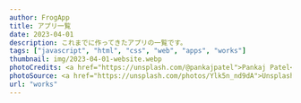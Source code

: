 ```yaml
---
author: FrogApp
title: アプリ一覧
date: 2023-04-01
description: これまでに作ってきたアプリの一覧です。
tags: ["javascript", "html", "css", "web", "apps", "works"]
thumbnail: img/2023-04-01-website.webp
photoCredits: <a href="https://unsplash.com/@pankajpatel">Pankaj Patel</a>
photoSource: <a href="https://unsplash.com/photos/Ylk5n_nd9dA">Unsplash</a>
url: "works"
---
```


